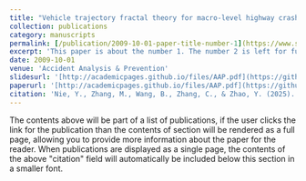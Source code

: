```yaml
---
title: "Vehicle trajectory fractal theory for macro-level highway crash rate analysis"
collection: publications
category: manuscripts
permalink: [/publication/2009-10-01-paper-title-number-1](https://www.sciencedirect.com/science/article/abs/pii/S0001457525000752)
excerpt: 'This paper is about the number 1. The number 2 is left for future work.'
date: 2009-10-01
venue: 'Accident Analysis & Prevention'
slidesurl: '[http://academicpages.github.io/files/AAP.pdf](https://github.com/asdw53987003/NieYH.github.io/blob/master/files/AAP.pdf)'
paperurl: '[http://academicpages.github.io/files/AAP.pdf](https://github.com/asdw53987003/NieYH.github.io/blob/master/files/AAP.pdf)'
citation: 'Nie, Y., Zhang, M., Wang, B., Zhang, C., & Zhao, Y. (2025). Vehicle trajectory fractal theory for macro-level highway crash rate analysis. Accident Analysis & Prevention, 215, 107989. https://doi.org/10.1016/j.aap.2025.107989'
---
```


The contents above will be part of a list of publications, if the user clicks the link for the publication than the contents of section will be rendered as a full page, allowing you to provide more information about the paper for the reader. When publications are displayed as a single page, the contents of the above "citation" field will automatically be included below this section in a smaller font.
